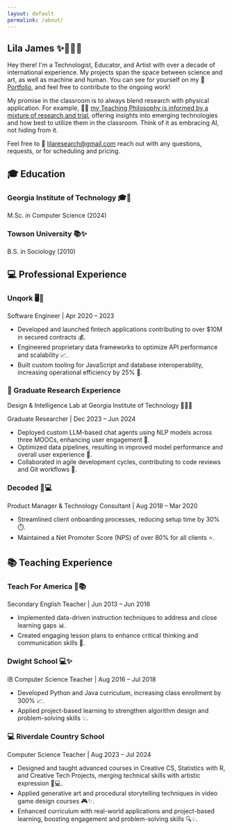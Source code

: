 ```yaml
---
layout: default
permalink: /about/
---
```


<head>
  <link rel="stylesheet" href="../assets/css/styles.css">
</head>


<body class='cats'>
  <section class="step">
    <div class="container">
      <div class="header">
   <h1>Lila James <span class="emoji">✨👩‍💻🌙</span></h1>

<p>Hey there! I'm a Technologist, Educator, and Artist with over a decade of international experience. My projects span the space between science and art, as well as machine and human. You can see for yourself on my 🎨 <a href="https://github.com/LilaShiba" target="_blank">Portfolio</a>, and feel free to contribute to the ongoing work!</p>

<p>My promise in the classroom is to always blend research with physical application. For example, 🧑‍🏫 <a href="https://github.com/LilaShiba/SND_Agents/blob/main/Lila%20Jame%20Final%20Paper.pdf" target="_blank">my Teaching Philosophy is informed by a mixture of research and trial</a>, offering insights into emerging technologies and how best to utilize them in the classroom. Think of it as embracing AI, not hiding from it.</p>

<p>Feel free to 📧 <a href="mailto:lilaresearch@gmail.com">lilaresearch@gmail.com</a> reach out with any questions, requests, or for scheduling and pricing.</p>
      </div>
    </div>
  </section>


  <section class="step">
    <div class="container">
      <div class="section-header">
        <h2>🎓 Education</h2>
      </div>
      <div class="content">
        <h3>Georgia Institute of Technology <span class="emoji">🎓🌟</span></h3>
        <p>M.Sc. in Computer Science (2024)</p>
        <h3>Towson University <span class="emoji">📚✨</span></h3>
        <p>B.S. in Sociology (2010)</p>
      </div>
    </div>
  </section>

  <section class="section">
    <div class="container">
      <div class="section-header">
        <h2>💻 Professional Experience</h2>
      </div>
      <div class="step glow-hover">
        <h3>Unqork <span class="emoji">🖥️🌙</span></h3>
        <p>Software Engineer | Apr 2020 – 2023</p>
        <ul>
          <li>Developed and launched fintech applications contributing to over $10M in secured contracts 💰.</li>
          <li>Engineered proprietary data frameworks to optimize API performance and scalability 📈.</li>
          <li>Built custom tooling for JavaScript and database interoperability, increasing operational efficiency by 25% 🔧.</li>
        </ul>
      </div>
    </div>
  </section>

  <section class="step glow-hover">
    <div class="container">
      <h3>🔬 Graduate Research Experience</h3>
      <p>Design & Intelligence Lab at Georgia Institute of Technology <span class="emoji">🧑‍💻✨</span></p>
      <p>Graduate Researcher | Dec 2023 – Jun 2024</p>
      <ul>
        <li>Deployed custom LLM-based chat agents using NLP models across three MOOCs, enhancing user engagement 💬.</li>
        <li>Optimized data pipelines, resulting in improved model performance and overall user experience 🚀.</li>
        <li>Collaborated in agile development cycles, contributing to code reviews and Git workflows 🔄.</li>
      </ul>
    </div>
  </section>

  <section class="step glow-hover">
    <div class="container">
      <h3>Decoded <span class="emoji">🔮💻</span></h3>
      <p>Product Manager & Technology Consultant | Aug 2018 – Mar 2020</p>
      <ul>
        <li>Streamlined client onboarding processes, reducing setup time by 30% ⏱️.</li>
        <li>Maintained a Net Promoter Score (NPS) of over 80% for all clients ⭐.</li>
      </ul>
    </div>
  </section>

  <section class="section">
    <div class="section-header">
      <h2>📚 Teaching Experience</h2>
    </div>
    <div class="step glow-hover">
      <h3>Teach For America <span class="emoji">🌸📚</span></h3>
      <p>Secondary English Teacher | Jun 2013 – Jun 2016</p>
      <ul>
        <li>Implemented data-driven instruction techniques to address and close learning gaps 📊.</li>
        <li>Created engaging lesson plans to enhance critical thinking and communication skills 📝.</li>
      </ul>
    </div>
    <div class="step glow-hover">
      <h3>Dwight School <span class="emoji">💻✨</span></h3>
      <p>IB Computer Science Teacher | Aug 2016 – Jul 2018</p>
      <ul>
        <li>Developed Python and Java curriculum, increasing class enrollment by 300% 📈.</li>
        <li>Applied project-based learning to strengthen algorithm design and problem-solving skills 💡.</li>
      </ul>
    </div>
  </section>

  <section class="step glow-hover">
        <h3>💻 Riverdale Country School</h3>
        <p>Computer Science Teacher | Aug 2023 – Jul 2024</p>
        <ul>
          <li>Designed and taught advanced courses in Creative CS, Statistics with R, and Creative Tech Projects, merging technical skills with artistic expression 🎨💻.</li>
          <li>Applied generative art and procedural storytelling techniques in video game design courses 🎮✨.</li>
          <li>Enhanced curriculum with real-world applications and project-based learning, boosting engagement and problem-solving skills 🔍💡.</li>
        </ul>
  </section>


  <script src="assets/js/cats.js"></script>
  <script src="assets/js/mouse.js"></script>
  <script src="assets/js/confetti.js"></script>
  <script src="assets/js/expandEffect.js"></script>
</body>
